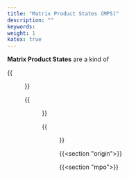 ```yaml
---
title: "Matrix Product States (MPS)"
description: ""
keywords:
weight: 1
katex: true
---
```


**Matrix Product States** are a kind of

{{<figure src="mps.svg" class="center">}}

{{<figure src="mps-end.svg" class="center">}}

{{<figure src="mps-periodic.svg" class="center">}}

{{<section "origin">}}

{{<section "mpo">}}